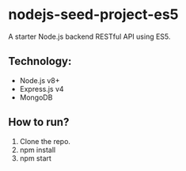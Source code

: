 # nodejs-seed-project-es5

A starter Node.js backend RESTful API using ES5.

## Technology:

* Node.js v8+
* Express.js v4
* MongoDB

## How to run?

1. Clone the repo.
2. npm install
3. npm start


